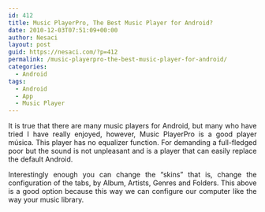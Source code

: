 ```yaml
---
id: 412
title: Music PlayerPro, The Best Music Player for Android?
date: 2010-12-03T07:51:09+00:00
author: Nesaci
layout: post
guid: https://nesaci.com/?p=412
permalink: /music-playerpro-the-best-music-player-for-android/
categories:
  - Android
tags:
  - Android
  - App
  - Music Player
---
```

<p style="text-align: justify;">
  It is true that there are many music players for Android, but many who have tried I have really enjoyed, however, Music PlayerPro is a good player música. This player has no equalizer function. For demanding a full-fledged poor but the sound is not unpleasant and is a player that can easily replace the default Android.
</p>

<p style="text-align: justify;">
  Interestingly enough you can change the &#8220;skins&#8221; that is, change the configuration of the tabs, by Album, Artists, Genres and Folders. This above is a good option because this way we can configure our computer like the way your music library.
</p>